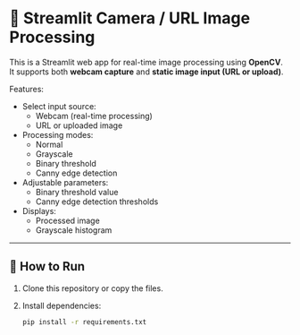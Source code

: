 # 📸 Streamlit Camera / URL Image Processing

This is a Streamlit web app for real-time image processing using **OpenCV**.  
It supports both **webcam capture** and **static image input (URL or upload)**.  

Features:
- Select input source:
  - Webcam (real-time processing)
  - URL or uploaded image
- Processing modes:
  - Normal
  - Grayscale
  - Binary threshold
  - Canny edge detection
- Adjustable parameters:
  - Binary threshold value
  - Canny edge detection thresholds
- Displays:
  - Processed image
  - Grayscale histogram

---

## 🚀 How to Run

1. Clone this repository or copy the files.

2. Install dependencies:
   ```bash
   pip install -r requirements.txt
